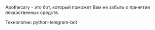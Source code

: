 Apothecary - это бот, который поможет Вам не забыть о принятии лекарственных средств.

Технологии: python-telegram-bot
